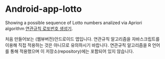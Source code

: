 # Android-app-lotto
Showing a possible sequence of Lotto numbers analized via Apriori algorithm [연관규칙 로또번호 생성기](https://lottogen.netlify.app).

처음 만들어보는 (웹뷰버전)안드로이드 앱입니다. 연관규칙 알고리즘을 자바스크립트를 이용해 직접 적용하는 것은 아니므로 유의하시기 바랍니다. 연관규칙 알고리즘을 R 언어를 통해 적용했으며 이 저장소(repository)에는 포함되어 있지 않습니다. 
